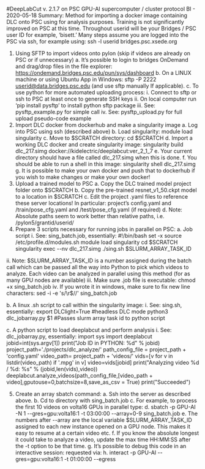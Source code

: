 #DeepLabCut v. 2.1.7 on PSC GPU-AI supercomputer / cluster protocol
BI - 2020-05-18
Summary: Method for importing a docker image containing DLC onto PSC using for analysis purposes. Training is not significantly improved on PSC at this time. 
Throughout userid will be your Bridges / PSC user ID for example, ‘bisett.’
Many steps assume you are logged into the PSC via ssh, for example using:
ssh -l userid bridges.psc.xsede.org

1)	Using SFTP to import videos onto pylon (skip if videos are already on PSC or if unnecessary)
	a.	It’s possible to login to bridges OnDemand and drag/drop files in the file explorer:
	https://ondemand.bridges.psc.edu/pun/sys/dashboard
	b.	On a LINUX machine or using Ubuntu App in Windows:
	sftp -P 2222 userid@data.bridges.psc.edu
	(and use sftp manually If applicable).
c.	To use python for more automated uploading process:
i.	Connect to sftp or ssh to PSC at least once to generate SSH keys
ii.	On local computer run ‘pip install pysftp’ to install python sftp package
iii.	See: pysftp_example.py for simple call
iv.	See: pysftp_upload.py for full upload pseudo-code example
2)	Import DLC docker from dockerhub and make a singularity image
a.	Log into PSC using ssh (described above)
b.	Load singularity: module load singularity
c.	Move to $SCRATCH directory: cd $SCRATCH
d.	Import a working DLC docker and create singularity image:
singularity build dlc_217.simg docker://kidelectric/deeplabcut:ver_2_1_7
e.	Your current directory should have a file called dlc_217.simg when this is done.
f.	You should be able to run a shell in this image:
singularity shell dlc_217.simg 
g.	It is possible to make your own docker and push that to dockerhub if you wish to make changes or make your own docker!
3)	Upload a trained model to PSC
a.	Copy the DLC trained model project folder onto $SCRATCH 
b.	Copy the pre-trained resnet_v1_50.ckpt model to a location in $SCRATCH
c.	Edit the project .yaml files to reference these server locations! In particular:
project’s  config.yaml and /train/pose_cfg.yaml and /test/pose_cfg.yaml (if required)
d.	Note: Absolute paths seem to work better than relative paths, i.e. /pylon5/grantid/userid/
4)	Prepare 3 scripts necessary for running jobs in parallel on PSC:
a.	Job script
i.	See: sing_batch.job, essentially:
#!/bin/bash
set -x
source /etc/profile.d/modules.sh
module load singularity
cd $SCRATCH
singularity exec --nv dlc_217.simg ./sing.sh $SLURM_ARRAY_TASK_ID

ii.	Note: $SLURM_ARRAY_TASK_ID is a number assigned during the batch call which can be passed all the way into Python to pick which videos to analyze. Each video can be analyzed in parallel using this method (for as many GPU nodes are available)
iii.	Make sure .job file is executable: chmod +x sing_batch.job
iv.	If you wrote it in windows, make sure to fix new line characters:
sed -i -e 's/\r$//' sing_batch.job

b.	A linux .sh script to call within the singularity image:
i.	See: sing.sh, essentially:
export DLClight=True #headless DLC mode
python3 dlc_jobarray.py $1 #Passes slurm array task id to python script

c.	A python script to load deeplabcut and perform analysis
i.	See: dlc_jobarray.py, essentially:
import sys
import deeplabcut
jobid=int(sys.argv[1])
print("Job ID in PYTHON: %d" % jobid)
project_path='./projects/dlc_analyze/'
path_config_file = project_path + 'config.yaml'
video_path= project_path + 'videos/'
vids=[v for v in listdir(video_path) if '.mpg' in v]
video=vids[jobid]
print("Analyzing video %d / %d: %s" % (jobid,len(vids),video))
deeplabcut.analyze_videos(path_config_file,[video_path + video],gputouse=0,batchsize=8,save_as_csv = True)
print("Succeeded")

5)	Create an array sbatch command:
a.	Ssh into the server as described above.
b.	Cd to directory with sing_batch.job
c.	For example, to process the first 10 videos on volta16 GPUs in parallel type:
d.	sbatch -p GPU-AI -N 1 --gres=gpu:volta16:1 -t 03:00:00 --array=0-9 sing_batch.job
e.	The numbers after --array are the local variable $SLURM_ARRAY_TASK_ID assigned to each new instance opened on a GPU node. This makes it easy to resume at a certain video etc. 
f.	If you know the absolute longest it could take to analyze a video, update the max time HH:MM:SS after the -t option to be that time.
g.	It’s possible to debug this code in an interactive session: requested via:
h.	interact -p GPU-AI --gres=gpu:volta16:1 -t 01:00:00 --egress
